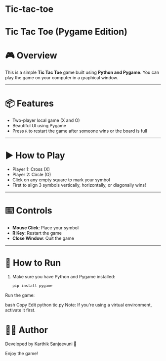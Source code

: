 # Tic-tac-toe

# Tic Tac Toe (Pygame Edition)

# 🎮 Overview
This is a simple **Tic Tac Toe** game built using **Python and Pygame**. You can play the game on your computer in a graphical window.

---

# 📦 Features
- Two-player local game (X and O)
- Beautiful UI using Pygame
- Press `R` to restart the game after someone wins or the board is full

---

# ▶️ How to Play
- Player 1: Cross (X)
- Player 2: Circle (O)
- Click on any empty square to mark your symbol
- First to align 3 symbols vertically, horizontally, or diagonally wins!

---

# ⌨️ Controls
- **Mouse Click**: Place your symbol
- **R Key**: Restart the game
- **Close Window**: Quit the game

---

# 🚀 How to Run

1. Make sure you have Python and Pygame installed:
   ```bash
   pip install pygame
Run the game:

bash
Copy
Edit
python tic.py
Note: If you're using a virtual environment, activate it first.

# 👨‍💻 Author
Developed by Karthik Sanjeevuni 🎯

Enjoy the game!
